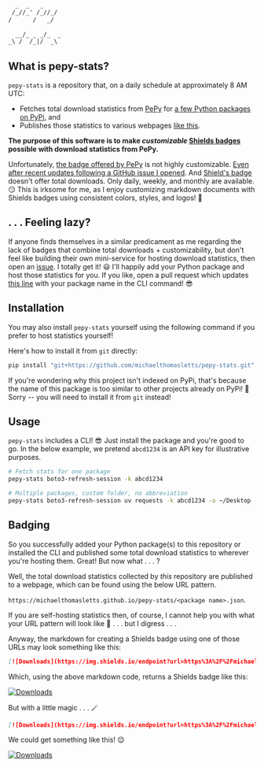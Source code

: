 ```txt
  _  _   _    
 /_//_' /_//_/
/      /   _/ 
               
  __/_ _ _/_  _
_\ /  /_|/  _\ 
```

## What is pepy-stats?

`pepy-stats` is a repository that, on a daily schedule at approximately 8 AM UTC:

- Fetches total download statistics from [PePy](https://pepy.tech/) for [a few Python packages on PyPi](https://pypi.org/user/lettsmt/), and
- Publishes those statistics to various webpages [like this](https://michaelthomasletts.github.io/pepy-stats/boto3-refresh-session.json).

**The purpose of this software is to make _customizable_ [Shields badges](https://shields.io/badges) possible with download statistics from PePy.**

Unfortunately, [the badge offered by PePy](https://pepy.tech/projects/boto3-refresh-session?timeRange=threeMonths&category=version&includeCIDownloads=true&granularity=daily&viewType=line&versions=2.0.1%2C2.0.0%2C1.3.22) is not highly customizable. [Even after recent updates following a GitHub issue I opened](https://github.com/psincraian/pepy/issues/763#issuecomment-3222413682). And [Shield's badge](https://shields.io/badges) doesn't offer total downloads. Only daily, weekly, and monthly are available. :smirk: This is irksome for me, as I enjoy customizing markdown documents with Shields badges using consistent colors, styles, and logos! :art:

## . . . Feeling lazy?

If anyone finds themselves in a similar predicament as me regarding the lack of badges that combine total downloads + customizability, but don't feel like building their own mini-service for hosting download statistics, then open an [issue](https://github.com/michaelthomasletts/pepy-stats/issues). I totally get it! :smiley: I'll happily add your Python package and host those statistics for you. If you like, open a pull request which updates [this line](https://github.com/michaelthomasletts/pepy-stats/blob/eb48f0ac912d7f9aa8cbe33ae29754c001b0f714/.github/workflows/update-stats.yml#L33) with your package name in the CLI command! :sunglasses: 

## Installation

You may also install `pepy-stats` yourself using the following command if you prefer to host statistics yourself!

Here's how to install it from `git` directly:

```bash
pip install "git+https://github.com/michaelthomasletts/pepy-stats.git"
```

If you're wondering why this project isn't indexed on PyPi, that's because the name of this package is too similar to other projects already on PyPi! 😬 Sorry -- you will need to install it from `git` instead!

## Usage

`pepy-stats` includes a CLI! :sunglasses: Just install the package and you're good to go. In the below example, we pretend `abcd1234` is an API key for illustrative purposes.

```bash
# Fetch stats for one package
pepy-stats boto3-refresh-session -k abcd1234

# Multiple packages, custom folder, no abbreviation
pepy-stats boto3-refresh-session uv requests -k abcd1234 -o ~/Desktop -no-a
```

## Badging

So you successfully added your Python package(s) to this repository or installed the CLI and published some total download statistics to wherever you're hosting them. Great! But now what . . . ?

Well, the total download statistics collected by _this_ repository are published to a webpage, which can be found using the below URL pattern.

`https://michaelthomasletts.github.io/pepy-stats/<package name>.json`.

If you are self-hosting statistics then, of course, I cannot help you with what your URL pattern will look like 😬 . . . but I digress . . . 

Anyway, the markdown for creating a Shields badge using one of those URLs may look something like this:

```markdown
[![Downloads](https://img.shields.io/endpoint?url=https%3A%2F%2Fmichaelthomasletts.github.io%2Fpepy-stats%2Fboto3-refresh-session.json)](https://pepy.tech/projects/boto3-refresh-session)
```

Which, using the above markdown code, returns a Shields badge like this:

[![Downloads](https://img.shields.io/endpoint?url=https%3A%2F%2Fmichaelthomasletts.github.io%2Fpepy-stats%2Fboto3-refresh-session.json)](https://pepy.tech/projects/boto3-refresh-session)

But with a little magic . . . 🪄

```markdown
[![Downloads](https://img.shields.io/endpoint?url=https%3A%2F%2Fmichaelthomasletts.github.io%2Fpepy-stats%2Fboto3-refresh-session.json&style=social&logo=python&labelColor=555&color=FF0000)](https://pepy.tech/projects/boto3-refresh-session)
```

We could get something like this! :relieved:

[![Downloads](https://img.shields.io/endpoint?url=https%3A%2F%2Fmichaelthomasletts.github.io%2Fpepy-stats%2Fboto3-refresh-session.json&style=social&logo=python&labelColor=555&color=FF0000)](https://pepy.tech/projects/boto3-refresh-session)
